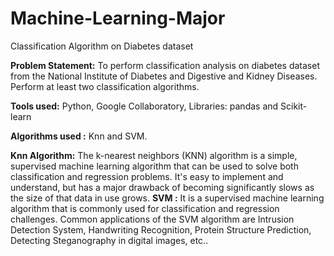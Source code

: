 # Machine-Learning-Major
Classification Algorithm on Diabetes dataset

**Problem Statement:** To perform classification analysis on diabetes dataset from the National Institute of Diabetes and Digestive and Kidney Diseases. Perform at least two classification algorithms.

**Tools used:** Python, Google Collaboratory, Libraries: pandas and Scikit-learn

**Algorithms used :** Knn and SVM.

**Knn Algorithm:**
The k-nearest neighbors (KNN) algorithm is a simple, supervised machine learning algorithm that can be used to solve both classification and regression problems. It's easy to implement and understand, but has a major drawback of becoming significantly slows as the size of that data in use grows.
**SVM :** It is a supervised machine learning algorithm that is commonly used for classification and regression
challenges. Common applications of the SVM algorithm are Intrusion Detection System, Handwriting
Recognition, Protein Structure Prediction, Detecting Steganography in digital images, etc..
